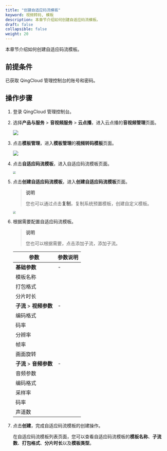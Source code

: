 ```yaml
---
title: "创建自适应码流模板"
keyword: 视频转码, 模板
description: 本章节介绍如何创建自适应码流模板。
draft: false
collapsible: false
weight: 20
---
```


本章节介绍如何创建自适应码流模板。

## 前提条件

已获取 QingCloud 管理控制台的账号和密码。

## 操作步骤

1. 登录 QingCloud 管理控制台。

2. 选择**产品与服务** > **音视频服务** > **云点播**，进入云点播的**音视频管理**页面。

   ![](/audio_and_video/vod/_images/um_video_list.png)

3. 点击**模板管理**，进入**模板管理**的**视频转码模板**页面。

   ![](/audio_and_video/vod/_images/um_tempt_list.png)

4. 点击**自适应码流模板**，进入自适应码流模板页面。

   <img src="/audio_and_video/vod/_images/um_stream_list.png" style="zoom:50%;" />

5. 点击**创建自适应码流模板**，进入**创建自适应码流模板**页面。

   > **说明**
   >
   > 您也可以通过点击**复制**，复制系统预置模板，创建自定义模板。

   <img src="/audio_and_video/vod/_images/um_stream_win.png" style="zoom:50%;" />

6. 根据需要配置自适应码流模板。

   > **说明**
   >
   > 您也可以根据需要，点击添加子流，添加子流。

   | 参数                    | 参数说明 |
   | ----------------------- | -------- |
   | **基础参数**            | -        |
   | 模板名称                |          |
   | 打包格式                |          |
   | 分片时长                |          |
   | **子流** > **视频参数** | -        |
   | 编码格式                |          |
   | 码率                    |          |
   | 分辨率                  |          |
   | 帧率                    |          |
   | 画面旋转                |          |
   | **子流** > **音频参数** | -        |
   | 音频参数                |          |
   | 编码格式                |          |
   | 采样率                  |          |
   | 码率                    |          |
   | 声道数                  |          |

6. 点击**创建**，完成自适应码流模板的创建操作。

   在自适应码流模板列表页面，您可以查看自适应码流模板的**模板名称**、**子流数**、**打包格式**、**分片时长**以及**模板类型**。

